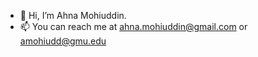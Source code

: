 - 👋 Hi, I’m Ahna Mohiuddin.
- 📫 You can reach me at ahna.mohiuddin@gmail.com or amohiudd@gmu.edu

<!---
aamohiuddin/aamohiuddin is a ✨ special ✨ repository because its `README.md` (this file) appears on your GitHub profile.
You can click the Preview link to take a look at your changes.
--->
